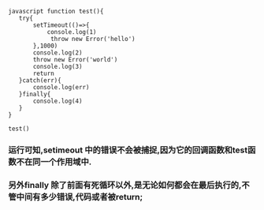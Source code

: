 

```
javascript function test(){
   try{
       setTimeout(()=>{
           console.log(1)
            throw new Error('hello')
       },1000)
       console.log(2)
       throw new Error('world')
       console.log(3)
       return 
   }catch(err){
       console.log(err)
   }finally{
       console.log(4)
   }
}

test()
```
### 运行可知,setimeout 中的错误不会被捕捉,因为它的回调函数和test函数不在同一个作用域中.
### 另外finally 除了前面有死循环以外,是无论如何都会在最后执行的,不管中间有多少错误,代码或者被return;
